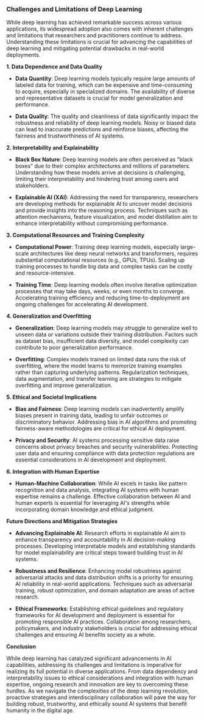 ### Challenges and Limitations of Deep Learning

While deep learning has achieved remarkable success across various applications, its widespread adoption also comes with inherent challenges and limitations that researchers and practitioners continue to address. Understanding these limitations is crucial for advancing the capabilities of deep learning and mitigating potential drawbacks in real-world deployments.

**1. Data Dependence and Data Quality**

- **Data Quantity**: Deep learning models typically require large amounts of labeled data for training, which can be expensive and time-consuming to acquire, especially in specialized domains. The availability of diverse and representative datasets is crucial for model generalization and performance.
    
- **Data Quality**: The quality and cleanliness of data significantly impact the robustness and reliability of deep learning models. Noisy or biased data can lead to inaccurate predictions and reinforce biases, affecting the fairness and trustworthiness of AI systems.
    

**2. Interpretability and Explainability**

- **Black Box Nature**: Deep learning models are often perceived as "black boxes" due to their complex architectures and millions of parameters. Understanding how these models arrive at decisions is challenging, limiting their interpretability and hindering trust among users and stakeholders.
    
- **Explainable AI (XAI)**: Addressing the need for transparency, researchers are developing methods for explainable AI to uncover model decisions and provide insights into the reasoning process. Techniques such as attention mechanisms, feature visualization, and model distillation aim to enhance interpretability without compromising performance.
    

**3. Computational Resources and Training Complexity**

- **Computational Power**: Training deep learning models, especially large-scale architectures like deep neural networks and transformers, requires substantial computational resources (e.g., GPUs, TPUs). Scaling up training processes to handle big data and complex tasks can be costly and resource-intensive.
    
- **Training Time**: Deep learning models often involve iterative optimization processes that may take days, weeks, or even months to converge. Accelerating training efficiency and reducing time-to-deployment are ongoing challenges for accelerating AI development.
    

**4. Generalization and Overfitting**

- **Generalization**: Deep learning models may struggle to generalize well to unseen data or variations outside their training distribution. Factors such as dataset bias, insufficient data diversity, and model complexity can contribute to poor generalization performance.
    
- **Overfitting**: Complex models trained on limited data runs the risk of overfitting, where the model learns to memorize training examples rather than capturing underlying patterns. Regularization techniques, data augmentation, and transfer learning are strategies to mitigate overfitting and improve generalization.
    

**5. Ethical and Societal Implications**

- **Bias and Fairness**: Deep learning models can inadvertently amplify biases present in training data, leading to unfair outcomes or discriminatory behavior. Addressing bias in AI algorithms and promoting fairness-aware methodologies are critical for ethical AI deployment.
    
- **Privacy and Security**: AI systems processing sensitive data raise concerns about privacy breaches and security vulnerabilities. Protecting user data and ensuring compliance with data protection regulations are essential considerations in AI development and deployment.
    

**6. Integration with Human Expertise**

- **Human-Machine Collaboration**: While AI excels in tasks like pattern recognition and data analysis, integrating AI systems with human expertise remains a challenge. Effective collaboration between AI and human experts is essential for leveraging AI's strengths while incorporating domain knowledge and ethical judgment.

**Future Directions and Mitigation Strategies**

- **Advancing Explainable AI**: Research efforts in explainable AI aim to enhance transparency and accountability in AI decision-making processes. Developing interpretable models and establishing standards for model explainability are critical steps toward building trust in AI systems.
    
- **Robustness and Resilience**: Enhancing model robustness against adversarial attacks and data distribution shifts is a priority for ensuring AI reliability in real-world applications. Techniques such as adversarial training, robust optimization, and domain adaptation are areas of active research.
    
- **Ethical Frameworks**: Establishing ethical guidelines and regulatory frameworks for AI development and deployment is essential for promoting responsible AI practices. Collaboration among researchers, policymakers, and industry stakeholders is crucial for addressing ethical challenges and ensuring AI benefits society as a whole.
    

**Conclusion**

While deep learning has catalyzed significant advancements in AI capabilities, addressing its challenges and limitations is imperative for realizing its full potential in diverse applications. From data dependency and interpretability issues to ethical considerations and integration with human expertise, ongoing research and innovation are key to overcoming these hurdles. As we navigate the complexities of the deep learning revolution, proactive strategies and interdisciplinary collaboration will pave the way for building robust, trustworthy, and ethically sound AI systems that benefit humanity in the digital age.
